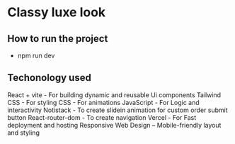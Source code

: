 # Classy luxe look 

## How to run the project

- npm run dev

## Techonology used

React + vite - For building dynamic and reusable Ui components
Tailwind CSS - For styling
CSS - For animations
JavaScript - For Logic and interactivity
Notistack - To create slidein animation for custom order submit button
React-router-dom - To create navigation
Vercel - For Fast deployment and hosting
Responsive Web Design – Mobile-friendly layout and styling